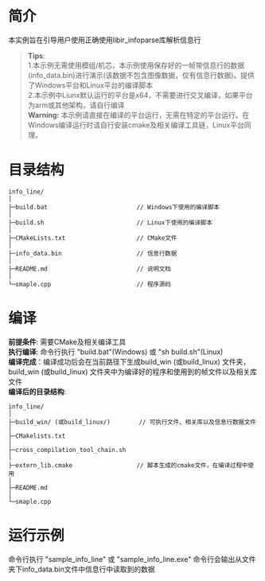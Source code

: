 # 简介  
本实例旨在引导用户使用正确使用libir_infoparse库解析信息行  
> **Tips**:  
> 1.本示例无需使用模组/机芯，本示例使用保存好的一帧带信息行的数据(info_data.bin)进行演示(该数据不包含图像数据，仅有信息行数据)。提供了Windows平台和Linux平台的编译脚本  
> 2.本示例中Liunx默认运行的平台是x64，不需要进行交叉编译，如果平台为arm或其他架构，请自行编译  
**Warning:** 本示例请直接在编译的平台运行，无需在特定的平台运行。在Windows编译运行时请自行安装cmake及相关编译工具链，Linux平台同理。  

# 目录结构
```
info_line/
│
├─build.bat                         // Windows下使用的编译脚本
│
├─build.sh                          // Linux下使用的编译脚本
│
├─CMakeLists.txt                    // CMake文件
│
├─info_data.bin                     // 信息行数据
│
├─README.md                         // 说明文档
│
└─smaple.cpp                        // 程序源码
```

# 编译
**前提条件**: 需要CMake及相关编译工具  
**执行编译**: 命令行执行 "build.bat"(Windows) 或 "sh build.sh"(Linux)  
**编译完成**：编译成功后会在当前路径下生成build_win (或build_linux) 文件夹，build_win (或build_linux) 文件夹中为编译好的程序和使用到的帧文件以及相关库文件  
**编译后的目录结构**:  
```
info_line/
│
├─build_win/ (或build_linux/)        // 可执行文件、相关库以及信息行数据文件
│
├─CMakelists.txt
│
├─cross_compilation_tool_chain.sh
│
├─extern_lib.cmake                  // 脚本生成的cmake文件，在编译过程中使用
│
├─README.md
│
└─smaple.cpp
```

# 运行示例
命令行执行 "sample_info_line" 或  "sample_info_line.exe"
命令行会输出从文件夹下info_data.bin文件中信息行中读取到的数据  